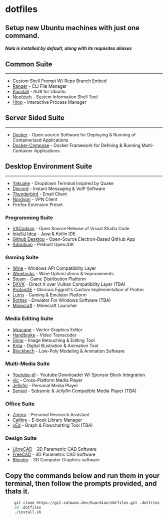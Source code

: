 # dotfiles

## Setup new Ubuntu machines with just one command.

##### Nala is installed by default, along with its requisites aliases

## Common Suite
-----
- Custom Shell Prompt W/ Repo Branch Embed
- [Ranger](https://github.com/ranger/ranger) - CLI File Manager
- [Pacstall](https://github.com/pacstall/pacstall) - AUR for Ubuntu
- [Neofetch](https://github.com/dylanaraps/neofetch) - System Information Shell Tool
- [Htop](https://htop.dev/) - Interactive Process Manager
## Server Sided Suite
------
- [Docker](https://www.docker.com/) - Open-source Software for Deploying & Running of Containerized Applications
- [Docker-Compose](https://github.com/docker/compose) - Docker Framework for Defining & Running Multi-Container Applications.
## Desktop Environment Suite
------
- [Yakuake](https://github.com/KDE/yakuake) - Dropdown Terminal Inspired by Quake
- [Discord](https://discord.com/) - Instant Messaging & VoIP Software
- [Thunderbird](https://www.thunderbird.net/en-US/) - Email Client
- [Nordvpn](https://nordvpn.com/) - VPN Client
- Firefox Extension Preset

### **Programming Suite**
- [VSCodium](https://github.com/VSCodium/vscodium) - Open Source Release of Visual Studio Code
- [IntelliJ Idea](https://www.jetbrains.com/idea/) - Java & Kotlin IDE
- [Github Desktop](https://github.com/muroko/github-desktop-linux) - Open-Source Electron-Based GitHub App
- [Adoptium](https://adoptium.net/) - Prebuilt OpenJDK
### **Gaming Suite**
- [Wine](https://www.winehq.org/) - Windows API Compatibility Layer
- [Winetricks](https://github.com/Winetricks/winetricks) - Wine Optimizations & Improvements
- [Steam](https://store.steampowered.com) - Game Distribution Platform
- [DXVK](https://github.com/doitsujin/dxvk) - Direct X over Vulkan Compatibility Layer (TBA)
- [ProtonGE](https://github.com/GloriousEggroll/proton-ge-custom) - Glorious Eggroll's Custom Implementation of Proton
- [Lutris](https://lutris.net/) - Gaming & Emulator Platform
- [Bottles](https://usebottles.com/) - Emulator For Windows Software (TBA)
- [Minecraft](https://www.minecraft.net/en-us) - Minecraft Launcher

### **Media Editing Suite**
- [Inkscape](https://inkscape.org/) - Vector Graphics Editor
- [Handbrake](https://handbrake.fr/) - Video Transcoder
- [Gimp](https://www.gimp.org/) - Image Retouching & Editing Tool
- [Krita](https://krita.org/en/) - Digital Illustration & Animation Tool
- [Blockbech](https://www.blockbench.net/) - Low-Poly Modeling & Animation Software
### **Multi-Media Suite**
- [Youtube-dl](https://github.com/yt-dlp/yt-dlp) - Youtube Downloader W/ Sponsor Block Integration
- [vlc](https://www.videolan.org/vlc/) - Cross-Platform Media Player
- [Jellyfin](https://github.com/jellyfin/jellyfin-media-player) - Personal Media Player
- [Sonixd](https://github.com/jeffvli/sonixd) - Subsonic & Jellyfin Compatible Media Player (TBA)
### **Office Suite**
- [Zotero](https://www.zotero.org/) - Personal Research Assistant
- [Calibre](https://calibre-ebook.com/) - E-book Library Manager
- [yEd](https://www.yworks.com/products/yed) - Graph & Flowcharting Tool (TBA)

### **Design Suite**
- [LibreCAD](https://github.com/LibreCAD/LibreCAD) - 2D Parametric CAD Software
- [FreeCAD](https://www.freecad.org/index.php) - 3D Parametric CAD Software
- [Blender](https://www.blender.org/) - 3D Computer Graphics software

## Copy the commands below and run them in your terminal, then follow the prompts provided, and thats it.
```sh
    git clone https://git.salmans.dev/Guardian/dotfiles.git .dotfiles
    cd .dotfiles
    ./install.sh
```